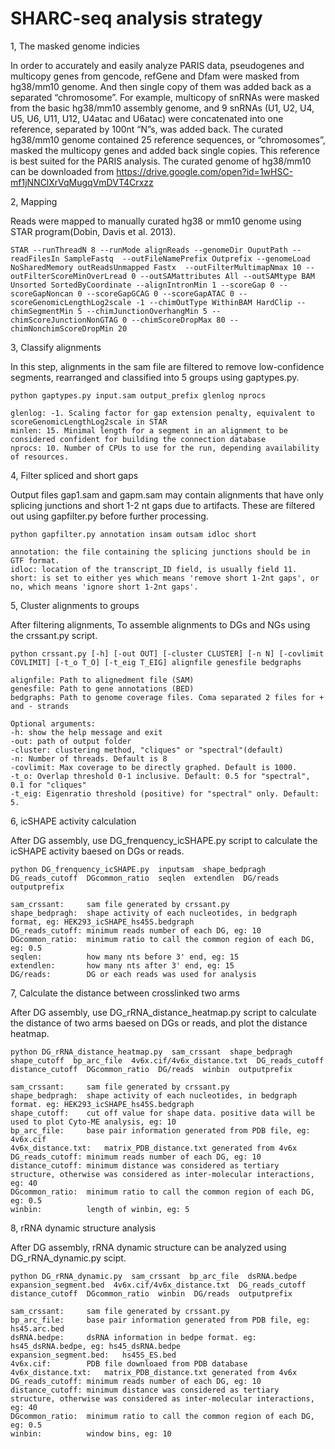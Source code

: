 # SHARC-seq analysis strategy

1, The masked genome indicies

In order to accurately and easily analyze PARIS data, pseudogenes and multicopy genes from gencode, refGene and Dfam were masked from hg38/mm10 genome. And then single copy of them was added back as a separated “chromosome”. For example, multicopy of snRNAs were masked from the basic hg38/mm10 assembly genome, and 9 snRNAs (U1, U2, U4, U5, U6, U11, U12, U4atac and U6atac) were concatenated into one reference, separated by 100nt “N”s, was added back. The curated hg38/mm10 genome contained 25 reference sequences, or “chromosomes”, masked the multicopy genes and added back single copies. This reference is best suited for the PARIS analysis. The curated genome of hg38/mm10 can be downloaded from https://drive.google.com/open?id=1wHSC-mf1jNNClXrVqMugqVmDVT4Crxzz

2, Mapping

Reads were mapped to manually curated hg38 or mm10 genome using STAR program(Dobin, Davis et al. 2013).

    STAR --runThreadN 8 --runMode alignReads --genomeDir OuputPath --readFilesIn SampleFastq  --outFileNamePrefix Outprefix --genomeLoad NoSharedMemory outReadsUnmapped Fastx  --outFilterMultimapNmax 10 --outFilterScoreMinOverLread 0 --outSAMattributes All --outSAMtype BAM Unsorted SortedByCoordinate --alignIntronMin 1 --scoreGap 0 --scoreGapNoncan 0 --scoreGapGCAG 0 --scoreGapATAC 0 --scoreGenomicLengthLog2scale -1 --chimOutType WithinBAM HardClip --chimSegmentMin 5 --chimJunctionOverhangMin 5 --chimScoreJunctionNonGTAG 0 --chimScoreDropMax 80 --chimNonchimScoreDropMin 20

3, Classify alignments

In this step, alignments in the sam file are filtered to remove low-confidence segments, rearranged and classified into 5 groups using gaptypes.py.

    python gaptypes.py input.sam output_prefix glenlog nprocs
		
    glenlog: -1. Scaling factor for gap extension penalty, equivalent to scoreGenomicLengthLog2scale in STAR
    minlen: 15. Minimal length for a segment in an alignment to be considered confident for building the connection database
    nprocs: 10. Number of CPUs to use for the run, depending availability of resources.
		
4, Filter spliced and short gaps

Output files gap1.sam and gapm.sam may contain alignments that have only splicing junctions and short 1-2 nt gaps due to artifacts. These are filtered out using gapfilter.py before further processing. 

    python gapfilter.py annotation insam outsam idloc short
		
    annotation: the file containing the splicing junctions should be in GTF format. 
    idloc: location of the transcript_ID field, is usually field 11. 
    short: is set to either yes which means 'remove short 1-2nt gaps', or no, which means 'ignore short 1-2nt gaps'.

5, Cluster alignments to groups

After filtering alignments, To assemble alignments to DGs and NGs using the crssant.py script.

    python crssant.py [-h] [-out OUT] [-cluster CLUSTER] [-n N] [-covlimit COVLIMIT] [-t_o T_O] [-t_eig T_EIG] alignfile genesfile bedgraphs
    
    alignfile: Path to alignedment file (SAM)
    genesfile: Path to gene annotations (BED)
    bedgraphs: Path to genome coverage files. Coma separated 2 files for + and - strands
    
    Optional arguments:
    -h: show the help message and exit
    -out: path of output folder
    -cluster: clustering method, "cliques" or "spectral"(default)
    -n: Number of threads. Default is 8
    -covlimit: Max coverage to be directly graphed. Default is 1000.
    -t_o: Overlap threshold 0-1 inclusive. Default: 0.5 for "spectral", 0.1 for "cliques"
    -t_eig: Eigenratio threshold (positive) for "spectral" only. Default: 5.

6, icSHAPE activity calculation

After DG assembly, use DG_frenquency_icSHAPE.py script to calculate the icSHAPE activity baesed on DGs or reads.

    python DG_frenquency_icSHAPE.py  inputsam  shape_bedpragh  DG_reads_cutoff  DGcommon_ratio  seqlen  extendlen  DG/reads  outputprefix
		
    sam_crssant:     sam file generated by crssant.py
    shape_bedpragh:  shape activity of each nucleotides, in bedgraph format, eg: HEK293_icSHAPE_hs45S.bedgraph
    DG_reads_cutoff: minimum reads number of each DG, eg: 10
    DGcommon_ratio:  minimum ratio to call the common region of each DG, eg: 0.5
    seqlen:          how many nts before 3' end, eg: 15
    extendlen:       how many nts after 3' end, eg: 15
    DG/reads:        DG or each reads was used for analysis
		
7, Calculate the distance between crosslinked two arms

After DG assembly, use DG_rRNA_distance_heatmap.py script to calculate the distance of two arms baesed on DGs or reads, and plot the distance heatmap.

    python DG_rRNA_distance_heatmap.py  sam_crssant  shape_bedpragh  shape_cutoff  bp_arc_file  4v6x.cif/4v6x_distance.txt  DG_reads_cutoff  distance_cutoff  DGcommon_ratio  DG/reads  winbin  outputprefix
		
    sam_crssant:     sam file generated by crssant.py
    shape_bedpragh:  shape activity of each nucleotides, in bedgraph format. eg: HEK293_icSHAPE_hs45S.bedgraph
    shape_cutoff:    cut off value for shape data. positive data will be used to plot Cyto-ME analysis, eg: 10
    bp_arc_file:     base pair information generated from PDB file, eg: 4v6x.cif
    4v6x_distance.txt:   matrix_PDB_distance.txt generated from 4v6x
    DG_reads_cutoff: minimum reads number of each DG, eg: 10
    distance_cutoff: minimum distance was considered as tertiary structure, otherwise was considered as inter-molecular interactions, eg: 40
    DGcommon_ratio:  minimum ratio to call the common region of each DG, eg: 0.5
    winbin:          length of winbin, eg: 5
		
8, rRNA dynamic structure analysis

After DG assembly, rRNA dynamic structure can be analyzed using DG_rRNA_dynamic.py scipt.

    python DG_rRNA_dynamic.py  sam_crssant  bp_arc_file  dsRNA.bedpe  expansion_segment.bed  4v6x.cif/4v6x_distance.txt  DG_reads_cutoff  distance_cutoff  DGcommon_ratio  winbin  DG/reads  outputprefix
		
    sam_crssant:     sam file generated by crssant.py
    bp_arc_file:     base pair information generated from PDB file, eg: hs45.arc.bed
    dsRNA.bedpe:     dsRNA information in bedpe format. eg: hs45_dsRNA.bedpe, eg: hs45_dsRNA.bedpe
    expansion_segment.bed:   hs45S_ES.bed
    4v6x.cif:        PDB file downloaed from PDB database
    4v6x_distance.txt:   matrix_PDB_distance.txt generated from 4v6x
    DG_reads_cutoff: minimum reads number of each DG, eg: 10
    distance_cutoff: minimum distance was considered as tertiary structure, otherwise was considered as inter-molecular interactions, eg: 40
    DGcommon_ratio:  minimum ratio to call the common region of each DG, eg: 0.5
    winbin:          window bins, eg: 10
